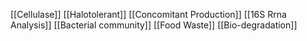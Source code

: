 [[Cellulase]]
[[Halotolerant]]
[[Concomitant Production]]
[[16S Rrna Analysis]]
[[Bacterial community]]
[[Food Waste]]
[[Bio-degradation]]
